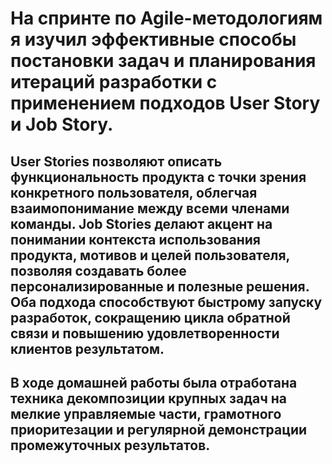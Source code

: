 # На спринте по Agile-методологиям я изучил эффективные способы постановки задач и планирования итераций разработки с применением подходов User Story и Job Story. 
## User Stories позволяют описать функциональность продукта с точки зрения конкретного пользователя, облегчая взаимопонимание между всеми членами команды. Job Stories делают акцент на понимании контекста использования продукта, мотивов и целей пользователя, позволяя создавать более персонализированные и полезные решения. Оба подхода способствуют быстрому запуску разработок, сокращению цикла обратной связи и повышению удовлетворенности клиентов результатом. 
## В ходе домашней работы была отработана техника декомпозиции крупных задач на мелкие управляемые части, грамотного приоритезации и регулярной демонстрации промежуточных результатов.

